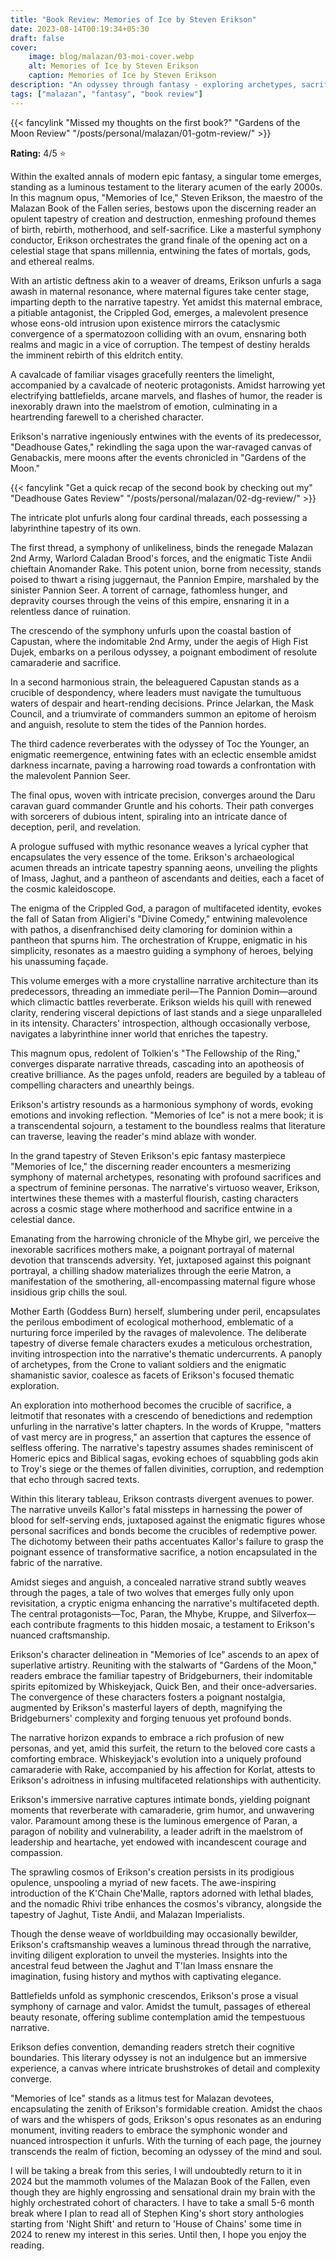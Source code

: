 ```yaml
---
title: "Book Review: Memories of Ice by Steven Erikson"
date: 2023-08-14T00:19:34+05:30
draft: false
cover: 
    image: blog/malazan/03-moi-cover.webp
    alt: Memories of Ice by Steven Erikson
    caption: Memories of Ice by Steven Erikson
description: "An odyssey through fantasy - exploring archetypes, sacrifice, and profound character depths. A climax to the first part of the great chronicle."
tags: ["malazan", "fantasy", "book review"]
---
```


{{< fancylink "Missed my thoughts on the first book?" "Gardens of the Moon Review" "/posts/personal/malazan/01-gotm-review/" >}}

**Rating:** 4/5 ⭐  

Within the exalted annals of modern epic fantasy, a singular tome emerges, standing as a luminous testament to the literary acumen of the early 2000s. In this magnum opus, "Memories of Ice," Steven Erikson, the maestro of the Malazan Book of the Fallen series, bestows upon the discerning reader an opulent tapestry of creation and destruction, enmeshing profound themes of birth, rebirth, motherhood, and self-sacrifice. Like a masterful symphony conductor, Erikson orchestrates the grand finale of the opening act on a celestial stage that spans millennia, entwining the fates of mortals, gods, and ethereal realms.

With an artistic deftness akin to a weaver of dreams, Erikson unfurls a saga awash in maternal resonance, where maternal figures take center stage, imparting depth to the narrative tapestry. Yet amidst this maternal embrace, a pitiable antagonist, the Crippled God, emerges, a malevolent presence whose eons-old intrusion upon existence mirrors the cataclysmic convergence of a spermatozoon colliding with an ovum, ensnaring both realms and magic in a vice of corruption. The tempest of destiny heralds the imminent rebirth of this eldritch entity.

A cavalcade of familiar visages gracefully reenters the limelight, accompanied by a cavalcade of neoteric protagonists. Amidst harrowing yet electrifying battlefields, arcane marvels, and flashes of humor, the reader is inexorably drawn into the maelstrom of emotion, culminating in a heartrending farewell to a cherished character.

Erikson's narrative ingeniously entwines with the events of its predecessor, "Deadhouse Gates," rekindling the saga upon the war-ravaged canvas of Genabackis, mere moons after the events chronicled in "Gardens of the Moon."

{{< fancylink "Get a quick recap of the second book by checking out my" "Deadhouse Gates Review" "/posts/personal/malazan/02-dg-review/" >}}

The intricate plot unfurls along four cardinal threads, each possessing a labyrinthine tapestry of its own.

The first thread, a symphony of unlikeliness, binds the renegade Malazan 2nd Army, Warlord Caladan Brood's forces, and the enigmatic Tiste Andii chieftain Anomander Rake. This potent union, borne from necessity, stands poised to thwart a rising juggernaut, the Pannion Empire, marshaled by the sinister Pannion Seer. A torrent of carnage, fathomless hunger, and depravity courses through the veins of this empire, ensnaring it in a relentless dance of ruination.

The crescendo of the symphony unfurls upon the coastal bastion of Capustan, where the indomitable 2nd Army, under the aegis of High Fist Dujek, embarks on a perilous odyssey, a poignant embodiment of resolute camaraderie and sacrifice.

In a second harmonious strain, the beleaguered Capustan stands as a crucible of despondency, where leaders must navigate the tumultuous waters of despair and heart-rending decisions. Prince Jelarkan, the Mask Council, and a triumvirate of commanders summon an epitome of heroism and anguish, resolute to stem the tides of the Pannion hordes.

The third cadence reverberates with the odyssey of Toc the Younger, an enigmatic reemergence, entwining fates with an eclectic ensemble amidst darkness incarnate, paving a harrowing road towards a confrontation with the malevolent Pannion Seer.

The final opus, woven with intricate precision, converges around the Daru caravan guard commander Gruntle and his cohorts. Their path converges with sorcerers of dubious intent, spiraling into an intricate dance of deception, peril, and revelation.

A prologue suffused with mythic resonance weaves a lyrical cypher that encapsulates the very essence of the tome. Erikson's archaeological acumen threads an intricate tapestry spanning aeons, unveiling the plights of Imass, Jaghut, and a pantheon of ascendants and deities, each a facet of the cosmic kaleidoscope.

The enigma of the Crippled God, a paragon of multifaceted identity, evokes the fall of Satan from Aligieri's "Divine Comedy," entwining malevolence with pathos, a disenfranchised deity clamoring for dominion within a pantheon that spurns him. The orchestration of Kruppe, enigmatic in his simplicity, resonates as a maestro guiding a symphony of heroes, belying his unassuming façade.

This volume emerges with a more crystalline narrative architecture than its predecessors, threading an immediate peril—The Pannion Domin—around which climactic battles reverberate. Erikson wields his quill with renewed clarity, rendering visceral depictions of last stands and a siege unparalleled in its intensity. Characters' introspection, although occasionally verbose, navigates a labyrinthine inner world that enriches the tapestry.

This magnum opus, redolent of Tolkien's "The Fellowship of the Ring," converges disparate narrative threads, cascading into an apotheosis of creative brilliance. As the pages unfold, readers are beguiled by a tableau of compelling characters and unearthly beings.

Erikson's artistry resounds as a harmonious symphony of words, evoking emotions and invoking reflection. "Memories of Ice" is not a mere book; it is a transcendental sojourn, a testament to the boundless realms that literature can traverse, leaving the reader's mind ablaze with wonder.

In the grand tapestry of Steven Erikson's epic fantasy masterpiece "Memories of Ice," the discerning reader encounters a mesmerizing symphony of maternal archetypes, resonating with profound sacrifices and a spectrum of feminine personas. The narrative's virtuoso weaver, Erikson, intertwines these themes with a masterful flourish, casting characters across a cosmic stage where motherhood and sacrifice entwine in a celestial dance.

Emanating from the harrowing chronicle of the Mhybe girl, we perceive the inexorable sacrifices mothers make, a poignant portrayal of maternal devotion that transcends adversity. Yet, juxtaposed against this poignant portrayal, a chilling shadow materializes through the eerie Matron, a manifestation of the smothering, all-encompassing maternal figure whose insidious grip chills the soul.

Mother Earth (Goddess Burn) herself, slumbering under peril, encapsulates the perilous embodiment of ecological motherhood, emblematic of a nurturing force imperiled by the ravages of malevolence. The deliberate tapestry of diverse female characters exudes a meticulous orchestration, inviting introspection into the narrative's thematic undercurrents. A panoply of archetypes, from the Crone to valiant soldiers and the enigmatic shamanistic savior, coalesce as facets of Erikson's focused thematic exploration.

An exploration into motherhood becomes the crucible of sacrifice, a leitmotif that resonates with a crescendo of benedictions and redemption unfurling in the narrative's latter chapters. In the words of Kruppe, "matters of vast mercy are in progress," an assertion that captures the essence of selfless offering. The narrative's tapestry assumes shades reminiscent of Homeric epics and Biblical sagas, evoking echoes of squabbling gods akin to Troy's siege or the themes of fallen divinities, corruption, and redemption that echo through sacred texts.

Within this literary tableau, Erikson contrasts divergent avenues to power. The narrative unveils Kallor's fatal missteps in harnessing the power of blood for self-serving ends, juxtaposed against the enigmatic figures whose personal sacrifices and bonds become the crucibles of redemptive power. The dichotomy between their paths accentuates Kallor's failure to grasp the poignant essence of transformative sacrifice, a notion encapsulated in the fabric of the narrative.

Amidst sieges and anguish, a concealed narrative strand subtly weaves through the pages, a tale of two wolves that emerges fully only upon revisitation, a cryptic enigma enhancing the narrative's multifaceted depth. The central protagonists—Toc, Paran, the Mhybe, Kruppe, and Silverfox—each contribute fragments to this hidden mosaic, a testament to Erikson's nuanced craftsmanship.

Erikson's character delineation in "Memories of Ice" ascends to an apex of superlative artistry. Reuniting with the stalwarts of "Gardens of the Moon," readers embrace the familiar tapestry of Bridgeburners, their indomitable spirits epitomized by Whiskeyjack, Quick Ben, and their once-adversaries. The convergence of these characters fosters a poignant nostalgia, augmented by Erikson's masterful layers of depth, magnifying the Bridgeburners' complexity and forging tenuous yet profound bonds.

The narrative horizon expands to embrace a rich profusion of new personas, and yet, amid this surfeit, the return to the beloved core casts a comforting embrace. Whiskeyjack's evolution into a uniquely profound camaraderie with Rake, accompanied by his affection for Korlat, attests to Erikson's adroitness in infusing multifaceted relationships with authenticity.

Erikson's immersive narrative captures intimate bonds, yielding poignant moments that reverberate with camaraderie, grim humor, and unwavering valor. Paramount among these is the luminous emergence of Paran, a paragon of nobility and vulnerability, a leader adrift in the maelstrom of leadership and heartache, yet endowed with incandescent courage and compassion.

The sprawling cosmos of Erikson's creation persists in its prodigious opulence, unspooling a myriad of new facets. The awe-inspiring introduction of the K'Chain Che'Malle, raptors adorned with lethal blades, and the nomadic Rhivi tribe enhances the cosmos's vibrancy, alongside the tapestry of Jaghut, Tiste Andii, and Malazan Imperialists.

Though the dense weave of worldbuilding may occasionally bewilder, Erikson's craftsmanship weaves a luminous thread through the narrative, inviting diligent exploration to unveil the mysteries. Insights into the ancestral feud between the Jaghut and T'lan Imass ensnare the imagination, fusing history and mythos with captivating elegance.

Battlefields unfold as symphonic crescendos, Erikson's prose a visual symphony of carnage and valor. Amidst the tumult, passages of ethereal beauty resonate, offering sublime contemplation amid the tempestuous narrative.

Erikson defies convention, demanding readers stretch their cognitive boundaries. This literary odyssey is not an indulgence but an immersive experience, a canvas where intricate brushstrokes of detail and complexity converge.

"Memories of Ice" stands as a litmus test for Malazan devotees, encapsulating the zenith of Erikson's formidable creation. Amidst the chaos of wars and the whispers of gods, Erikson's opus resonates as an enduring monument, inviting readers to embrace the symphonic wonder and nuanced introspection it unfurls. With the turning of each page, the journey transcends the realm of fiction, becoming an odyssey of the mind and soul.

I will be taking a break from this series, I will undoubtedly return to it in 2024 but the mammoth volumes of the Malazan Book of the Fallen, even though they are highly engrossing and sensational drain my brain with the highly orchestrated cohort of characters. I have to take a small 5-6 month break where I plan to read all of Stephen King's short story anthologies starting from 'Night Shift' and return to 'House of Chains' some time in 2024 to renew my interest in this series. Until then, I hope you enjoy the reading.
